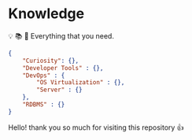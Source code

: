 # Knowledge

:bulb: :books: :telescope: Everything that you need.

```json
{
    "Curiosity": {},
    "Developer Tools" : {},
    "DevOps" : {
        "OS Virtualization" : {},
        "Server" : {}
    },
    "RDBMS" : {}
}
```

Hello! thank you so much for visiting this repository :+1:

